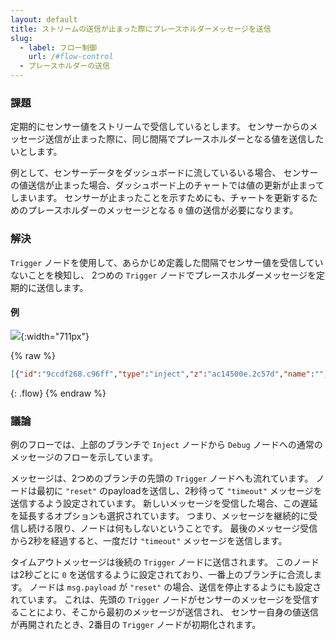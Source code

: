 ```yaml
---
layout: default
title: ストリームの送信が止まった際にプレースホルダーメッセージを送信
slug:
  - label: フロー制御
    url: /#flow-control
  - プレースホルダーの送信
---
```


### 課題

定期的にセンサー値をストリームで受信しているとします。
センサーからのメッセージ送信が止まった際に、同じ間隔でプレースホルダーとなる値を送信したいとします。

例として、センサーデータをダッシュボードに流しているいる場合、
センサーの値送信が止まった場合、ダッシュボード上のチャートでは値の更新が止まってしまいます。
センサーが止まったことを示すためにも、チャートを更新するためのプレースホルダーのメッセージとなる `0` 値の送信が必要になります。

### 解決

<code class="node">Trigger</code> ノードを使用して、あらかじめ定義した間隔でセンサー値を受信していないことを検知し、
2つめの <code class="node">Trigger</code> ノードでプレースホルダーメッセージを定期的に送信します。

#### 例

![](/images/basic/trigger-placeholder.png){:width="711px"}

{% raw %}
~~~json
[{"id":"9ccdf268.c96ff","type":"inject","z":"ac14500e.2c57d","name":"","topic":"","payload":"","payloadType":"date","repeat":"","crontab":"","once":false,"onceDelay":0.1,"x":100,"y":1660,"wires":[["38950a5.28d15f6","2c532f67.0330e"]]},{"id":"38950a5.28d15f6","type":"debug","z":"ac14500e.2c57d","name":"","active":true,"tosidebar":true,"console":false,"tostatus":false,"complete":"false","x":610,"y":1660,"wires":[]},{"id":"2c532f67.0330e","type":"trigger","z":"ac14500e.2c57d","op1":"reset","op2":"true","op1type":"str","op2type":"bool","duration":"2","extend":true,"units":"s","reset":"","bytopic":"all","name":"","x":260,"y":1700,"wires":[["e4e42b96.97a338"]]},{"id":"e4e42b96.97a338","type":"trigger","z":"ac14500e.2c57d","op1":"0","op2":"0","op1type":"num","op2type":"str","duration":"-2","extend":false,"units":"s","reset":"reset","bytopic":"all","name":"","x":420,"y":1700,"wires":[["38950a5.28d15f6"]]}]
~~~
{: .flow}
{% endraw %}

### 議論

例のフローでは、上部のブランチで <code class="node">Inject</code> ノードから
<code class="node">Debug</code> ノードへの通常のメッセージのフローを示しています。

メッセージは、2つめのブランチの先頭の <code class="node">Trigger</code> ノードへも流れています。
ノードは最初に `"reset"` のpayloadを送信し、2秒待って `"timeout"` メッセージを送信するよう設定されています。
新しいメッセージを受信した場合、この遅延を延長するオプションも選択されています。
つまり、メッセージを継続的に受信し続ける限り、ノードは何もしないということです。
最後のメッセージ受信から2秒を経過すると、一度だけ `"timeout"` メッセージを送信します。

タイムアウトメッセージは後続の <code class="node">Trigger</code> ノードに送信されます。
このノードは2秒ごとに `0` を送信するように設定されており、一番上のブランチに合流します。
ノードは `msg.payload` が `"reset"` の場合、送信を停止するようにも設定されています。
これは、先頭の <code class="node">Trigger</code> ノードがセンサーのメッセージを受信することにより、そこから最初のメッセージが送信され、
センサー自身の値送信が再開されたとき、2番目の <code class="node">Trigger</code> ノードが初期化されます。
